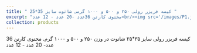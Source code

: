```yaml
---
title: " 25*35 کیسه فریزر رولی ۲۵۰ و ۵۰۰ و ۱۰۰۰ گرمی شاتوت سایز "
excerpt: "محتوی کارتن 36عدد -20 عدد - 12 عدد<br/><img src='/images/P1.jpg'>"
collection: products
---
```


کیسه فریزر رولی سایز ۳۵*۲۵ شاتوت در وزن ۲۵۰ و ۵۰۰ و ۱۰۰۰ گرم. 
محتوی کارتن 36 عدد- 20 عدد - 12 عدد
